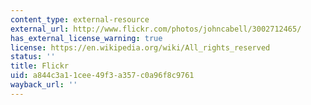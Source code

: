 ```yaml
---
content_type: external-resource
external_url: http://www.flickr.com/photos/johncabell/3002712465/
has_external_license_warning: true
license: https://en.wikipedia.org/wiki/All_rights_reserved
status: ''
title: Flickr
uid: a844c3a1-1cee-49f3-a357-c0a96f8c9761
wayback_url: ''
---
```

